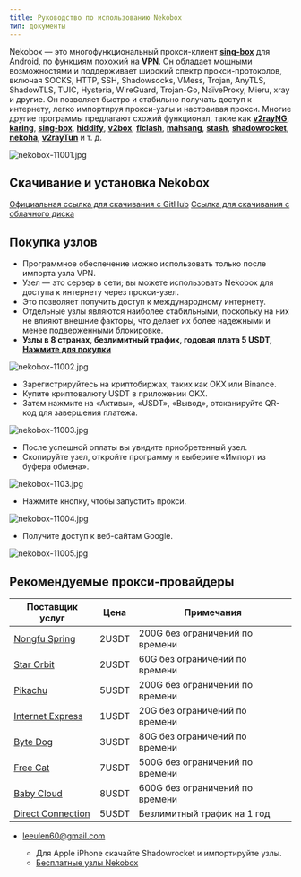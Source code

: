 ```yaml
---
title: Руководство по использованию Nekobox
тип: документы
---
```



Nekobox — это многофункциональный прокси-клиент **[sing-box](https://sing-box.info)** для Android, по функциям похожий на **[VPN](https://getfreevpn.info)**. Он обладает мощными возможностями и поддерживает широкий спектр прокси-протоколов, включая SOCKS, HTTP, SSH, Shadowsocks, VMess, Trojan, AnyTLS, ShadowTLS, TUIC, Hysteria, WireGuard, Trojan-Go, NaïveProxy, Mieru, xray и другие. Он позволяет быстро и стабильно получать доступ к интернету, легко импортируя прокси-узлы и настраивая прокси. Многие другие программы предлагают схожий функционал, такие как **[v2rayNG](https://getfreevpn.info/zh/docs/vpn%E6%95%99%E7%A8%8B/%E4%B8%8B%E8%BD%BD%E5%92%8C%E4%BD%BF%E7%94%A8v2rayNG-VPN/)**, **[karing](https://karing.biz)**, **[sing-box](https://sing-box.info)**, **[hiddify](https://hiddify.me)**, **[v2box](https://v2box.pro)**, **[flclash](https://flclash.xyz)**, **[mahsang](https://mahsang.pro)**, **[stash](https://apps.apple.com/us/app/stash-rule-based-proxy/id1596063349)**, **[shadowrocket](https://shadowrocket.ink)**, **[nekoha](https://play.google.com/store/apps/details?id=moe.matsuri.lite)**, **[v2rayTun](https://play.google.com/store/apps/details?id=com.v2raytun.android&hl=zh)** и т. д.

![nekobox-11001.jpg](https://nekobox.info/img/nekobox-11001.jpg)

## Скачивание и установка Nekobox

[Официальная ссылка для скачивания с GitHub](https://github.com/MatsuriDayo/NekoBoxForAndroid/releases/download/1.3.9/NekoBox-1.3.9-armeabi-v7a.apk)
[Ссылка для скачивания с облачного диска](https://pan1.mene.lol/s/8kETK)

## Покупка узлов

  * Программное обеспечение можно использовать только после импорта узла VPN.
  * Узел — это сервер в сети; вы можете использовать Nekobox для доступа к интернету через прокси-узел.
  * Это позволяет получить доступ к международному интернету.
  * Отдельные узлы являются наиболее стабильными, поскольку на них не влияют внешние факторы, что делает их более надежными и менее подверженными блокировке.
  * **Узлы в 8 странах, безлимитный трафик, годовая плата 5 USDT, [Нажмите для покупки](https://bnb.lat/buy/3)**

![nekobox-11002.jpg](https://nekobox.info/img/nekobox-11002.jpg)

  * Зарегистрируйтесь на криптобиржах, таких как OKX или Binance.
  * Купите криптовалюту USDT в приложении OKX.
  * Затем нажмите на «Активы», «USDT», «Вывод», отсканируйте QR-код для завершения платежа.

![nekobox-11003.jpg](https://nekobox.info/img/nekobox-11003.jpg)

  * После успешной оплаты вы увидите приобретенный узел.
  * Скопируйте узел, откройте программу и выберите «Импорт из буфера обмена».

![nekobox-1103.jpg](https://nekobox.info/img/nekobox-1103.jpg)

  * Нажмите кнопку, чтобы запустить прокси.

![nekobox-11004.jpg](https://nekobox.info/img/nekobox-11004.jpg)



  * Получите доступ к веб-сайтам Google.

![nekobox-11005.jpg](https://nekobox.info/img/nekobox-11005.jpg)

## Рекомендуемые прокси-провайдеры

| Поставщик услуг | Цена | Примечания |
|---|---|---|
| [Nongfu Spring](https://www.nfsq.us/#/register?code=i1fXTMYk) | 2USDT | 200G без ограничений по времени |
| [Star Orbit](https://bd.srcloud.art/#/register?code=fvyGkr5j) | 2USDT | 60G без ограничений по времени |
| [Pikachu](https://pkhub.net/#/register?code=A6O9EIj0) | 5USDT | 200G без ограничений по времени |
| [Internet Express](https://wjkc66.vip?c=REZUOC) | 1USDT | 20G без ограничений по времени |
| [Byte Dog](https://user.bytedog.icu/#/register?code=GXPuAhzt) | 3USDT | 80G без ограничений по времени |
| [Free Cat](https://us.freecat.cc/register?code=czdF7PXY) | 7USDT | 500G без ограничений по времени |
| [Baby Cloud](https://web1.bby011.com/#/register?code=8xTTMr2f) | 8USDT | 600G без ограничений по времени |
| [Direct Connection](https://bnb.lat/buy/3) | 5USDT | Безлимитный трафик на 1 год |

* [leeulen60@gmail.com](mailto:leeulen60@gmail.com)


  * Для Apple iPhone скачайте Shadowrocket и импортируйте узлы.
  * [Бесплатные узлы Nekobox](https://nekobox.info/zh/docs/nekobox%E6%95%99%E7%A8%8B/nekobox%E5%85%8D%E8%B4%B9%E8%8A%82%E7%82%B9%E5%88%86%E4%BA%AB/)